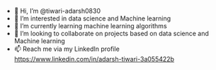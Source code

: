 - 👋 Hi, I’m @tiwari-adarsh0830
- 👀 I’m interested in data science and Machine learning
- 🌱 I’m currently learning machine learning algorithms
- 💞️ I’m looking to collaborate on projects based on data science and Machine learning
- 📫 Reach me via my LinkedIn profile 
https://www.linkedin.com/in/adarsh-tiwari-3a055422b
<!---
tiwari-adarsh0830/tiwari-adarsh0830 is a ✨ special ✨ repository because its `README.md` (this file) appears on your GitHub profile.
You can click the Preview link to take a look at your changes.
--->
